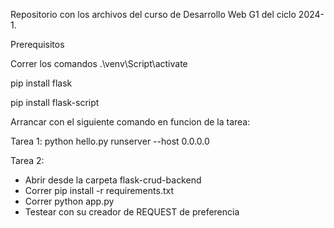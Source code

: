 Repositorio con los archivos del curso de Desarrollo Web G1 del ciclo 2024-1.

Prerequisitos

Correr los comandos
.\venv\Script\activate

pip install flask

pip install flask-script

Arrancar con el siguiente comando en funcion de la tarea:

Tarea 1: python hello.py runserver --host 0.0.0.0

Tarea 2: 
- Abrir desde la carpeta flask-crud-backend
- Correr pip install -r requirements.txt
- Correr python app.py
- Testear con su creador de REQUEST de preferencia
